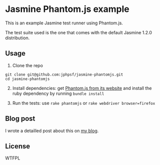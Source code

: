 # Jasmine Phantom.js example

This is an example Jasmine test runner using Phantom.js.

The test suite used is the one that comes with the default Jasmine 1.2.0 distribution.

## Usage

1) Clone the repo

````
git clone git@github.com:jphpsf/jasmine-phantomjs.git
cd jasmine-phantomjs
````
2) Install dependencies: get [Phantom.js from its website](http://phantomjs.org/download.html) and install the ruby dependency by running `bundle install`

3) Run the tests: use `rake phantomjs` or `rake webdriver browser=firefox`

## Blog post

I wrote a detailled post about this on [my blog](http://blog.jphpsf.com/2012/10/31/running-Jasmine-tests-with-Phantom-js-or-Webdriver/).

## License

WTFPL
